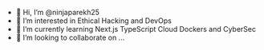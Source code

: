 - 👋 Hi, I’m @ninjaparekh25
- 👀 I’m interested in Ethical Hacking and DevOps
- 🌱 I’m currently learning Next.js TypeScript Cloud Dockers and CyberSec
- 💞️ I’m looking to collaborate on ...

<!---
ninjaparekh25/ninjaparekh25 is a ✨ special ✨ repository because its `README.md` (this file) appears on your GitHub profile.
You can click the Preview link to take a look at your changes.
--->
